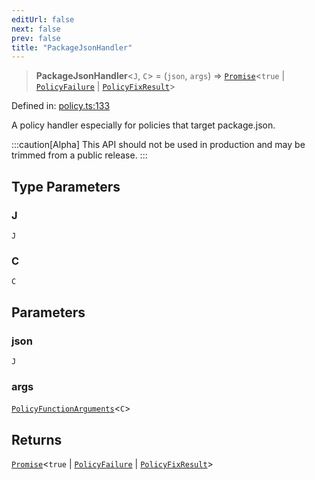 ```yaml
---
editUrl: false
next: false
prev: false
title: "PackageJsonHandler"
---
```


> **PackageJsonHandler**\<`J`, `C`\> = (`json`, `args`) => [`Promise`](https://developer.mozilla.org/docs/Web/JavaScript/Reference/Global_Objects/Promise)\<`true` \| [`PolicyFailure`](/api/interfaces/policyfailure/) \| [`PolicyFixResult`](/api/interfaces/policyfixresult/)\>

Defined in: [policy.ts:133](https://github.com/tylerbutler/tools-monorepo/blob/main/packages/repopo/src/policy.ts#L133)

A policy handler especially for policies that target package.json.

:::caution[Alpha]
This API should not be used in production and may be trimmed from a public release.
:::

## Type Parameters

### J

`J`

### C

`C`

## Parameters

### json

`J`

### args

[`PolicyFunctionArguments`](/api/interfaces/policyfunctionarguments/)\<`C`\>

## Returns

[`Promise`](https://developer.mozilla.org/docs/Web/JavaScript/Reference/Global_Objects/Promise)\<`true` \| [`PolicyFailure`](/api/interfaces/policyfailure/) \| [`PolicyFixResult`](/api/interfaces/policyfixresult/)\>
